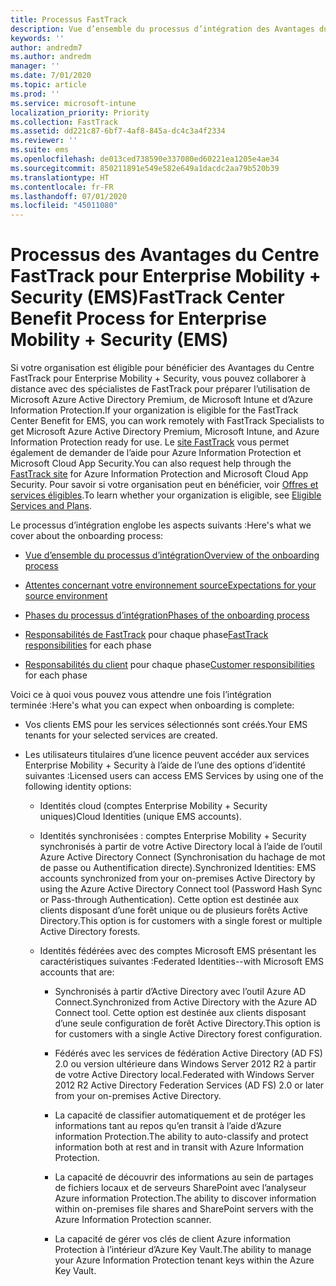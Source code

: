 ```yaml
---
title: Processus FastTrack
description: Vue d’ensemble du processus d’intégration des Avantages du Centre FastTrack
keywords: ''
author: andredm7
ms.author: andredm
manager: ''
ms.date: 7/01/2020
ms.topic: article
ms.prod: ''
ms.service: microsoft-intune
localization_priority: Priority
ms.collection: FastTrack
ms.assetid: dd221c87-6bf7-4af8-845a-dc4c3a4f2334
ms.reviewer: ''
ms.suite: ems
ms.openlocfilehash: de013ced738590e337080ed60221ea1205e4ae34
ms.sourcegitcommit: 850211891e549e582e649a1dacdc2aa79b520b39
ms.translationtype: HT
ms.contentlocale: fr-FR
ms.lasthandoff: 07/01/2020
ms.locfileid: "45011080"
---
```

# <a name="fasttrack-center-benefit-process-for-enterprise-mobility--security-ems"></a><span data-ttu-id="55646-103">Processus des Avantages du Centre FastTrack pour Enterprise Mobility + Security (EMS)</span><span class="sxs-lookup"><span data-stu-id="55646-103">FastTrack Center Benefit Process for Enterprise Mobility + Security (EMS)</span></span>
<span data-ttu-id="55646-104">Si votre organisation est éligible pour bénéficier des Avantages du Centre FastTrack pour Enterprise Mobility + Security, vous pouvez collaborer à distance avec des spécialistes de FastTrack pour préparer l’utilisation de Microsoft Azure Active Directory Premium, de Microsoft Intune et d’Azure Information Protection.</span><span class="sxs-lookup"><span data-stu-id="55646-104">If your organization is eligible for the FastTrack Center Benefit for EMS, you can work remotely with FastTrack Specialists to get Microsoft Azure Active Directory Premium, Microsoft Intune, and Azure Information Protection ready for use.</span></span> <span data-ttu-id="55646-105">Le [site FastTrack](https://www.microsoft.com/fasttrack/microsoft-365/ems) vous permet également de demander de l’aide pour Azure Information Protection et Microsoft Cloud App Security.</span><span class="sxs-lookup"><span data-stu-id="55646-105">You can also request help through the [FastTrack site](https://www.microsoft.com/fasttrack/microsoft-365/ems) for Azure Information Protection and Microsoft Cloud App Security.</span></span> <span data-ttu-id="55646-106">Pour savoir si votre organisation peut en bénéficier, voir [Offres et services éligibles](M365-eligible-services-and-plans.md).</span><span class="sxs-lookup"><span data-stu-id="55646-106">To learn whether your organization is eligible, see [Eligible Services and Plans](M365-eligible-services-and-plans.md).</span></span>


<span data-ttu-id="55646-107">Le processus d’intégration englobe les aspects suivants :</span><span class="sxs-lookup"><span data-stu-id="55646-107">Here's what we cover about the onboarding process:</span></span>

-   [<span data-ttu-id="55646-108">Vue d’ensemble du processus d’intégration</span><span class="sxs-lookup"><span data-stu-id="55646-108">Overview of the onboarding process</span></span>](EMS-fasttrack-benefit-overview.md)

-   [<span data-ttu-id="55646-109">Attentes concernant votre environnement source</span><span class="sxs-lookup"><span data-stu-id="55646-109">Expectations for your source environment</span></span>](EMS-source-environment-expectations.md)

-   [<span data-ttu-id="55646-110">Phases du processus d’intégration</span><span class="sxs-lookup"><span data-stu-id="55646-110">Phases of the onboarding process</span></span>](EMS-onboarding-phases.md)

-   <span data-ttu-id="55646-111">[Responsabilités de FastTrack](EMS-fasttrack-responsibilities.md) pour chaque phase</span><span class="sxs-lookup"><span data-stu-id="55646-111">[FastTrack responsibilities](EMS-fasttrack-responsibilities.md) for each phase</span></span>

-   <span data-ttu-id="55646-112">[Responsabilités du client](EMS-your-responsibilities.md) pour chaque phase</span><span class="sxs-lookup"><span data-stu-id="55646-112">[Customer responsibilities](EMS-your-responsibilities.md) for each phase</span></span>

<span data-ttu-id="55646-113">Voici ce à quoi vous pouvez vous attendre une fois l’intégration terminée :</span><span class="sxs-lookup"><span data-stu-id="55646-113">Here's what you can expect when onboarding is complete:</span></span>

-   <span data-ttu-id="55646-114">Vos clients EMS pour les services sélectionnés sont créés.</span><span class="sxs-lookup"><span data-stu-id="55646-114">Your EMS tenants for your selected services are created.</span></span>

-   <span data-ttu-id="55646-115">Les utilisateurs titulaires d’une licence peuvent accéder aux services Enterprise Mobility + Security à l’aide de l’une des options d’identité suivantes :</span><span class="sxs-lookup"><span data-stu-id="55646-115">Licensed users can access EMS Services by using one of the following identity options:</span></span>

    -   <span data-ttu-id="55646-116">Identités cloud (comptes Enterprise Mobility + Security uniques)</span><span class="sxs-lookup"><span data-stu-id="55646-116">Cloud Identities (unique EMS accounts).</span></span>

    -   <span data-ttu-id="55646-117">Identités synchronisées : comptes Enterprise Mobility + Security synchronisés à partir de votre Active Directory local à l’aide de l’outil Azure Active Directory Connect (Synchronisation du hachage de mot de passe ou Authentification directe).</span><span class="sxs-lookup"><span data-stu-id="55646-117">Synchronized Identities: EMS accounts synchronized from your on-premises Active Directory by using the Azure Active Directory Connect tool (Password Hash Sync or Pass-through Authentication).</span></span> <span data-ttu-id="55646-118">Cette option est destinée aux clients disposant d’une forêt unique ou de plusieurs forêts Active Directory.</span><span class="sxs-lookup"><span data-stu-id="55646-118">This option is for customers with a single forest or multiple Active Directory forests.</span></span>

    -   <span data-ttu-id="55646-119">Identités fédérées avec des comptes Microsoft EMS présentant les caractéristiques suivantes :</span><span class="sxs-lookup"><span data-stu-id="55646-119">Federated Identities--with Microsoft EMS accounts that are:</span></span>

        -   <span data-ttu-id="55646-120">Synchronisés à partir d’Active Directory avec l’outil Azure AD Connect.</span><span class="sxs-lookup"><span data-stu-id="55646-120">Synchronized from Active Directory with the Azure AD Connect tool.</span></span> <span data-ttu-id="55646-121">Cette option est destinée aux clients disposant d’une seule configuration de forêt Active Directory.</span><span class="sxs-lookup"><span data-stu-id="55646-121">This option is for customers with a single Active Directory forest configuration.</span></span>

        -   <span data-ttu-id="55646-122">Fédérés avec les services de fédération Active Directory (AD FS) 2.0 ou version ultérieure dans Windows Server 2012 R2 à partir de votre Active Directory local.</span><span class="sxs-lookup"><span data-stu-id="55646-122">Federated with Windows Server 2012 R2 Active Directory Federation Services (AD FS) 2.0 or later from your on-premises Active Directory.</span></span>

        -   <span data-ttu-id="55646-123">La capacité de classifier automatiquement et de protéger les informations tant au repos qu’en transit à l’aide d’Azure information Protection.</span><span class="sxs-lookup"><span data-stu-id="55646-123">The ability to auto-classify and protect information both at rest and in transit with Azure Information Protection.</span></span> 

        -   <span data-ttu-id="55646-124">La capacité de découvrir des informations au sein de partages de fichiers locaux et de serveurs SharePoint avec l’analyseur Azure information Protection.</span><span class="sxs-lookup"><span data-stu-id="55646-124">The ability to discover information within on-premises file shares and SharePoint servers with the Azure Information Protection scanner.</span></span> 

        -   <span data-ttu-id="55646-125">La capacité de gérer vos clés de client Azure information Protection à l’intérieur d’Azure Key Vault.</span><span class="sxs-lookup"><span data-stu-id="55646-125">The ability to manage your Azure Information Protection tenant keys within the Azure Key Vault.</span></span> 

